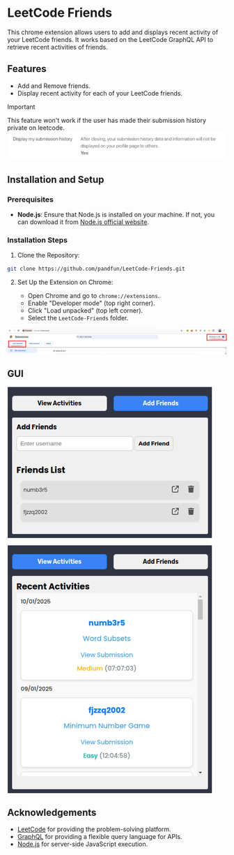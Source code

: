 
# LeetCode Friends

This chrome extension allows users to add and displays recent activity of your LeetCode friends.
It works based on the LeetCode GraphQL API to retrieve recent activities of friends.

## Features

- Add and Remove friends.
- Display recent activity for each of your LeetCode friends.

> [!IMPORTANT]  
> This feature won't work if the user has made their submission history private on leetcode.
>  ![image](./assets/LeetcodeSettings.png)


## Installation and Setup

### Prerequisites

- **Node.js**: Ensure that Node.js is installed on your machine. If not, you can download it from [Node.js official website](https://nodejs.org/).

### Installation Steps

1. Clone the Repository:
```bash
git clone https://github.com/pandfun/LeetCode-Friends.git
```

2. Set Up the Extension on Chrome:
   <br>
   
    - Open Chrome and go to `chrome://extensions`.
    - Enable "Developer mode" (top right corner).
    - Click "Load unpacked" (top left corner).
    - Select the `LeetCode-Friends` folder.

![Installation Photo](./assets/Installation.jpg)


## GUI

![image](./assets/AddFriendsPage.png)

![image](./assets/ViewActivitiesPage.png)


## Acknowledgements

- [LeetCode](https://leetcode.com/) for providing the problem-solving platform.
- [GraphQL](https://graphql.org/) for providing a flexible query language for APIs.
- [Node.js](https://nodejs.org/) for server-side JavaScript execution.

